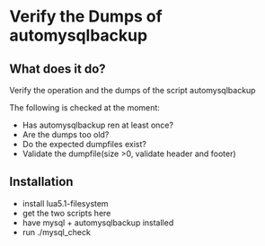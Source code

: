 # Verify the Dumps of automysqlbackup

## What does it do?

Verify the operation and the dumps of the script automysqlbackup

The following is checked at the moment:

 * Has automysqlbackup ren at least once?
 * Are the dumps too old?
 * Do the expected dumpfiles exist?
 * Validate the dumpfile(size >0, validate header and footer)

## Installation

 * install lua5.1-filesystem
 * get the two scripts here
 * have mysql + automysqlbackup installed
 * run ./mysql_check
